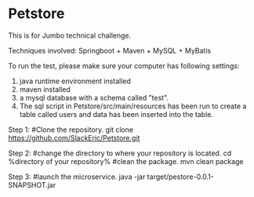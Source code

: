 # Petstore
This is for Jumbo technical challenge.

Techniques involved: Springboot + Maven + MySQL + MyBatis

To run the test, please make sure your computer has following settings:
1. java runtime environment installed
2. maven installed
3. a mysql database with a schema called "test".
4. The sql script in Petstore/src/main/resources has been run to create a table called users and data has been inserted into the table.

Step 1:
#Clone the repository.
git clone https://github.com/SlackEric/Petstore.git

Step 2:
#change the directory to where your repository is located.
cd %directory of your repository%
#clean the package.
mvn clean package

Step 3:
#launch the microservice.
java -jar target/pestore-0.0.1-SNAPSHOT.jar

